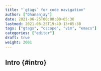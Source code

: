 ```yaml
---
title: "`gtags` for code navigation"
author: ["Dhananjay"]
date: 2021-06-25T00:00:00+05:30
lastmod: 2021-06-25T19:49:13+05:30
tags: ["gtags", "cscope", "vim", "emacs"]
categories: ["editor"]
draft: true
weight: 2001
---
```


## Intro {#intro}
